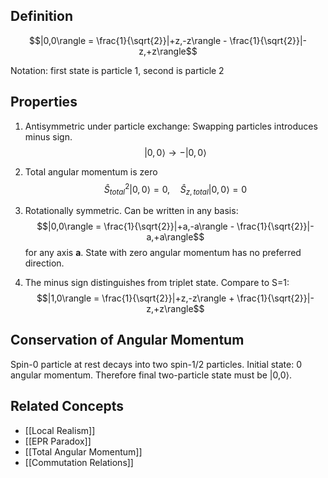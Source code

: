 ## Definition
$$|0,0\rangle = \frac{1}{\sqrt{2}}|+z,-z\rangle - \frac{1}{\sqrt{2}}|-z,+z\rangle$$

Notation: first state is particle 1, second is particle 2
## Properties
1. Antisymmetric under particle exchange: Swapping particles introduces minus sign.
$$|0,0\rangle \to -|0,0\rangle$$
2. Total angular momentum is zero
$$\hat{S}^2_{total}|0,0\rangle = 0, \quad \hat{S}_{z,total}|0,0\rangle = 0$$

3. Rotationally symmetric. Can be written in any basis:
$$|0,0\rangle = \frac{1}{\sqrt{2}}|+a,-a\rangle - \frac{1}{\sqrt{2}}|-a,+a\rangle$$
for any axis **a**. State with zero angular momentum has no preferred direction.
4. The minus sign distinguishes from triplet state. Compare to S=1:
$$|1,0\rangle = \frac{1}{\sqrt{2}}|+z,-z\rangle + \frac{1}{\sqrt{2}}|-z,+z\rangle$$
## Conservation of Angular Momentum
Spin-0 particle at rest decays into two spin-1/2 particles.
Initial state: 0 angular momentum. Therefore final two-particle state must be |0,0⟩.
## Related Concepts
- [[Local Realism]]
- [[EPR Paradox]]
- [[Total Angular Momentum]]
- [[Commutation Relations]]